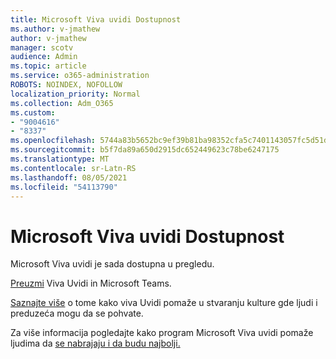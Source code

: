 ```yaml
---
title: Microsoft Viva uvidi Dostupnost
ms.author: v-jmathew
author: v-jmathew
manager: scotv
audience: Admin
ms.topic: article
ms.service: o365-administration
ROBOTS: NOINDEX, NOFOLLOW
localization_priority: Normal
ms.collection: Adm_O365
ms.custom:
- "9004616"
- "8337"
ms.openlocfilehash: 5744a83b5652bc9ef39b81ba98352cfa5c7401143057fc5d51d164757413a6d0
ms.sourcegitcommit: b5f7da89a650d2915dc652449623c78be6247175
ms.translationtype: MT
ms.contentlocale: sr-Latn-RS
ms.lasthandoff: 08/05/2021
ms.locfileid: "54113790"
---
```

# <a name="microsoft-viva-insights-availability"></a>Microsoft Viva uvidi Dostupnost

Microsoft Viva uvidi je sada dostupna u pregledu.

[Preuzmi](https://aka.ms/InsightsDocumentation) Viva Uvidi in Microsoft Teams.

[Saznajte više](https://aka.ms/VivaInsights) o tome kako viva Uvidi pomaže u stvaranju kulture gde ljudi i preduzeća mogu da se pohvate.

Za više informacija pogledajte kako program Microsoft Viva uvidi pomaže ljudima da [se nabrajaju i da budu najbolji.](https://techcommunity.microsoft.com/t5/microsoft-viva-blog/microsoft-viva-insights-helps-people-nurture-wellbeing-and-be/ba-p/2107010)
